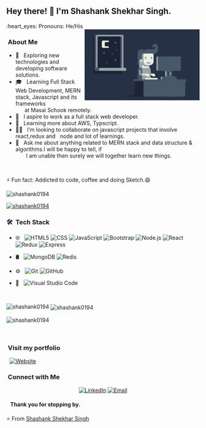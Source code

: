 <h2> Hey there! 👋 I'm Shashank Shekhar Singh.</h2>
:heart_eyes: Pronouns: He/His <br>       <div><img align="right" alt="Github" src="https://raw.githubusercontent.com/AVS1508/AVS1508/master/assets/Night-Coding.gif" /></div>

<h3> &nbsp;About Me </h3>   

- 🙂 &nbsp; Exploring new technologies and developing software solutions.
- 🎓 &nbsp; Learning Full Stack Web Development, MERN stack, Javascript and its frameworks <br/>&nbsp;&nbsp;&nbsp;&nbsp;&nbsp; at Masai Schook remotely.
- 💼 &nbsp; I aspire to work as a full stack web developer.
- 🌱 &nbsp; Learning more about AWS, Typscript.
- 👯‍♂️ &nbsp;&nbsp;I’m looking to collaborate on javascript projects that involve react,redux and &nbsp;&nbsp;node and lot of learnings.<br>
- 💬 &nbsp;&nbsp;Ask me about anything related to MERN stack and data structure & algorithms.I will be happy to tell, if <br/>&nbsp;&nbsp;&nbsp;&nbsp;&nbsp;&nbsp;&nbsp;I am unable then surely we will together learn new things.
<br/>

⚡ Fun fact: Addicted to code, coffee and doing Sketch.:smile:


<p align="left"> <img src="https://komarev.com/ghpvc/?username=shashank0194&label=Profile%20views&color=0e75b6&style=flat" alt="shashank0194" /> </p>

<p align="left"> <a href="https://github.com/ryo-ma/github-profile-trophy"><img src="https://github-profile-trophy.vercel.app/?username=shashank0194" alt="shashank0194" /></a> </p>

<h3> 🛠 &nbsp;Tech Stack</h3>

- 🌐 &nbsp;
  ![HTML5](https://img.shields.io/badge/-HTML5-333333?style=flat&logo=HTML5)
  ![CSS](https://img.shields.io/badge/-CSS-333333?style=flat&logo=CSS3&logoColor=1572B6)
  ![JavaScript](https://img.shields.io/badge/-JavaScript-333333?style=flat&logo=javascript)
  ![Bootstrap](https://img.shields.io/badge/-Bootstrap-333333?style=flat&logo=bootstrap&logoColor=563D7C)
  ![Node.js](https://img.shields.io/badge/-Node.js-333333?style=flat&logo=node.js)
  ![React](https://img.shields.io/badge/-React-333333?style=flat&logo=react)
  ![Redux](https://img.shields.io/badge/-Redux-236799?style=flat&logo=redux)
  ![Express](https://img.shields.io/badge/-Express-333333?style=flat&logo=express)

- 🛢 &nbsp;
  ![MongoDB](https://img.shields.io/badge/-MongoDB-333333?style=flat&logo=mongodb)
  ![Redis](https://img.shields.io/badge/-Redis-333333?style=flat&logo=redis)
  
- ⚙️ &nbsp;
  ![Git](https://img.shields.io/badge/-Git-333333?style=flat&logo=git)
  ![GitHub](https://img.shields.io/badge/-GitHub-333333?style=flat&logo=github)
- 🔧 &nbsp;
  ![Visual Studio Code](https://img.shields.io/badge/-Visual%20Studio%20Code-333333?style=flat&logo=visual-studio-code&logoColor=007ACC)
<br/>

<p><img align="left" src="https://github-readme-stats.vercel.app/api/top-langs?username=shashank0194&show_icons=true&locale=en&layout=compact" alt="shashank0194" /></p>

<p>&nbsp;<img align="center" src="https://github-readme-stats.vercel.app/api?username=shashank0194&show_icons=true&locale=en" alt="shashank0194" /></p>

<p><img align="center" src="https://github-readme-streak-stats.herokuapp.com/?user=shashank0194&" alt="shashank0194" /></p>

<br/>
<h3>&nbsp;Visit my portfolio </h3>
&nbsp;&nbsp;<a href="https://shashankshekharsingh.herokuapp.com/" target="_blank"><img alt="Website" src="https://img.shields.io/badge/Portfolio-Shashank-blue?style=flat-square&logo=google-chrome"></a><br/>

<h3>&nbsp;Connect with Me </h3>
<p align="center">
<a href="https://www.linkedin.com/in/shashanks0194/" target="_blank"><img alt="LinkedIn" src="https://img.shields.io/badge/LinkedIn-Shashank-blue?style=flat-square&logo=linkedin"></a>
<a href="mailto:shashank0194@gmail.com" target="_blank"><img alt="Email" src="https://img.shields.io/badge/Gmail-Shashank-blue?style=flat-square&logo=gmail"></a>
</p>

#### &nbsp;&nbsp; Thank you for stopping by.

⭐️ From [Shashank Shekhar Singh](https://github.com/shashank0194)
